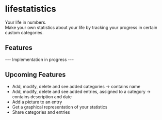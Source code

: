 # lifestatistics

Your life in numbers. \
Make your own statistics about your life by tracking your progress in certain custom categories.

## Features
--- Implementation in progress ---

## Upcoming Features
- Add, modify, delete and see added categories
    -> contains name
- Add, modify, delete and see added entries, assigned to a category
    -> contains description and date
- Add a picture to an entry
- Get a graphical representation of your statistics
- Share categories and entries

